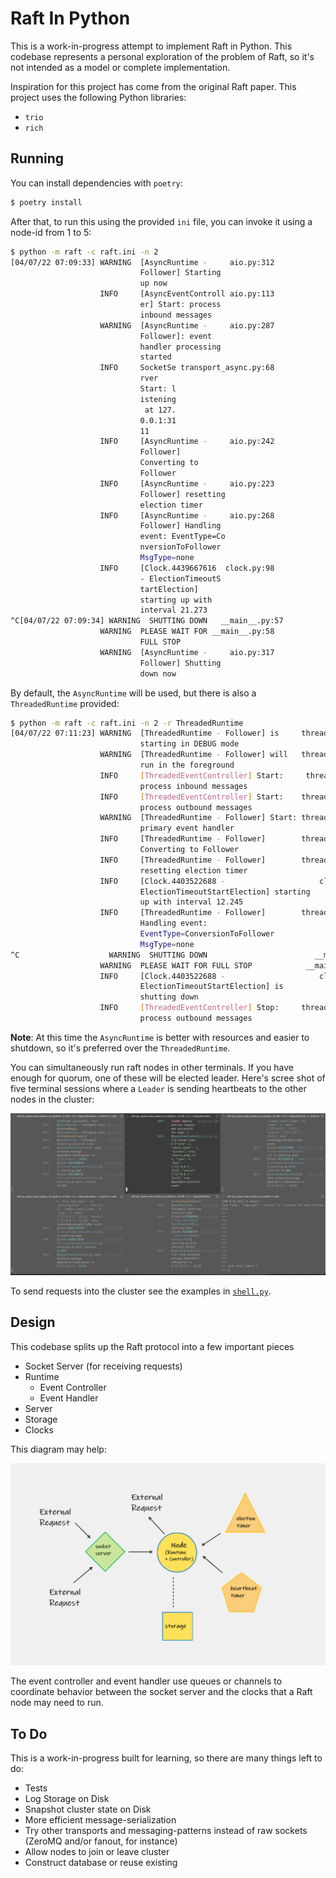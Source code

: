 # Raft In Python

This is a work-in-progress attempt to implement Raft in Python. This codebase represents a personal exploration of the problem of Raft, so it's not intended as a model or complete implementation.

Inspiration for this project has come from the original Raft paper. This project uses the following Python libraries:

- `trio`
- `rich`

## Running

You can install dependencies with `poetry`:

```sh
$ poetry install
```

After that, to run this using the provided `ini` file, you can invoke it using a node-id from 1 to 5:

```sh
$ python -m raft -c raft.ini -n 2
[04/07/22 07:09:33] WARNING  [AsyncRuntime -     aio.py:312
                             Follower] Starting
                             up now
                    INFO     [AsyncEventControll aio.py:113
                             er] Start: process
                             inbound messages
                    WARNING  [AsyncRuntime -     aio.py:287
                             Follower]: event
                             handler processing
                             started
                    INFO     SocketSe transport_async.py:68
                             rver
                             Start: l
                             istening
                              at 127.
                             0.0.1:31
                             11
                    INFO     [AsyncRuntime -     aio.py:242
                             Follower]
                             Converting to
                             Follower
                    INFO     [AsyncRuntime -     aio.py:223
                             Follower] resetting
                             election timer
                    INFO     [AsyncRuntime -     aio.py:268
                             Follower] Handling
                             event: EventType=Co
                             nversionToFollower
                             MsgType=none
                    INFO     [Clock.4439667616  clock.py:98
                             - ElectionTimeoutS
                             tartElection]
                             starting up with
                             interval 21.273
^C[04/07/22 07:09:34] WARNING  SHUTTING DOWN   __main__.py:57
                    WARNING  PLEASE WAIT FOR __main__.py:58
                             FULL STOP
                    WARNING  [AsyncRuntime -     aio.py:317
                             Follower] Shutting
                             down now
```

By default, the `AsyncRuntime` will be used, but there is also a `ThreadedRuntime` provided:

```sh
$ python -m raft -c raft.ini -n 2 -r ThreadedRuntime
[04/07/22 07:11:23] WARNING  [ThreadedRuntime - Follower] is     threaded.py:293
                             starting in DEBUG mode
                    WARNING  [ThreadedRuntime - Follower] will   threaded.py:294
                             run in the foreground
                    INFO     [ThreadedEventController] Start:     threaded.py:84
                             process inbound messages
                    INFO     [ThreadedEventController] Start:    threaded.py:103
                             process outbound messages
                    WARNING  [ThreadedRuntime - Follower] Start: threaded.py:268
                             primary event handler
                    INFO     [ThreadedRuntime - Follower]        threaded.py:224
                             Converting to Follower
                    INFO     [ThreadedRuntime - Follower]        threaded.py:206
                             resetting election timer
                    INFO     [Clock.4403522688 -                     clock.py:53
                             ElectionTimeoutStartElection] starting
                             up with interval 12.245
                    INFO     [ThreadedRuntime - Follower]        threaded.py:250
                             Handling event:
                             EventType=ConversionToFollower
                             MsgType=none
^C                    WARNING  SHUTTING DOWN                        __main__.py:57
                    WARNING  PLEASE WAIT FOR FULL STOP            __main__.py:58
                    INFO     [Clock.4403522688 -                     clock.py:57
                             ElectionTimeoutStartElection] is
                             shutting down
                    INFO     [ThreadedEventController] Stop:     threaded.py:115
                             process outbound messages
```

**Note**: At this time the `AsyncRuntime` is better with resources and easier to shutdown, so it's preferred over the `ThreadedRuntime`.

You can simultaneously run raft nodes in other terminals. If you have enough for quorum, one of these will be elected leader. Here's scree shot of five terminal sessions where a `Leader` is sending heartbeats to the other nodes in the cluster:

![multi-node-terminal-session-screenshot](./raft-5-nodes-screenshot.png)

To send requests into the cluster see the examples in [`shell.py`](./shell.py).

## Design

This codebase splits up the Raft protocol into a few important pieces

- Socket Server (for receiving requests)
- Runtime
  - Event Controller
  - Event Handler
- Server
- Storage
- Clocks

This diagram may help:

![raft-design-diagram](./Raft-Design.png)

The event controller and event handler use queues or channels to coordinate behavior between the socket server and the clocks that a Raft node may need to run.

## To Do

This is a work-in-progress built for learning, so there are many things left to do:

- Tests
- Log Storage on Disk
- Snapshot cluster state on Disk
- More efficient message-serialization
- Try other transports and messaging-patterns instead of raw sockets (ZeroMQ and/or fanout, for instance)
- Allow nodes to join or leave cluster
- Construct database or reuse existing
